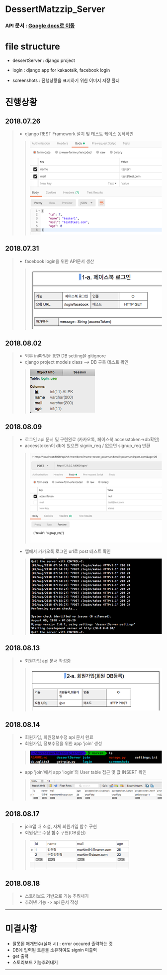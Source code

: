 DessertMatzzip_Server
===========
 
### API 문서 : [Google docs로 이동](https://docs.google.com/document/d/1K3fzN_OUAdnAGoy0OsK1ejsdH4eCdTpa25JWxrYZ6W8/edit)

# file structure

- dessertServer : django project

- login : django app for kakaotalk, facebook login

- screenshots : 진행상황을 표시하기 위한 이미지 저장 폴더

# 진행상황
## 2018.07.26
> - django REST Framework 설치 및 테스트 케이스 동작확인
> > ![스크린샷](./screenshots/2018-07-26.png)

## 2018.07.31
> - facebook login을 위한 API문서 생산
> > ![스크린샷](./screenshots/2018-07-31.png)

## 2018.08.02
> - 외부 ini파일을 통한 DB setting을 gitignore
> - django project models class --> DB 구축 테스트 확인
> > ![스크린샷](./screenshots/2018-08-02.png)

## 2018.08.09
> - 로그인 api 문서 및 구현완료 (카카오톡, 페이스북 accesstoken->db확인)
> - accesstoken이 db에 있으면 signin_req / 없으면 signup_req 반환
> > ![스크린샷](./screenshots/2018-08-09.png)
> - 앱에서 카카오톡 로그인 url로 post 테스트 확인
> > ![스크린샷](./screenshots/2018-08-09-2.png)

## 2018.08.13
> - 회원가입 api 문서 작성중
> > ![스크린샷](./screenshots/2018-08-13.png)

## 2018.08.14
> - 회원가입, 회원정보수정 api 문서 완료
> - 회원가입, 정보수정을 위한 app 'join' 생성
> > ![스크린샷](./screenshots/2018-08-14.png)
> - app 'join'에서 app 'login'의 User table 접근 및 값 INSERT 확인
> > ![스크린샷](./screenshots/2018-08-14-2.png)

## 2018.08.17
> - join앱 내 소셜, 자체 회원가입 함수 구현
> - 회원정보 수정 함수 구현(DB갱신)
> > ![스크린샷](./screenshots/2018-08-17.png)

## 2018.08.18
> - 스토리보드 기반으로 기능 추려내기
> - 추려낸 기능 -> api 문서 작성

-----------------

# 미결사항
- 잘못된 매개변수(실패 시) : error occured 출력하는 것
- DB에 입력된 토큰을 소유하여도 signin 미출력
- get 출력
- 스토리보드 기능추려내기

-----------------
